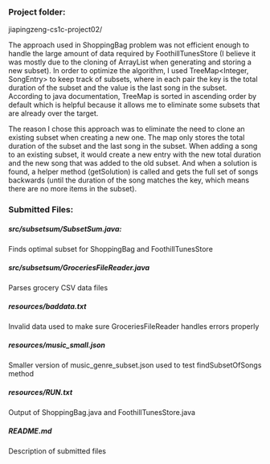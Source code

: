 ### Project folder:
jiapingzeng-cs1c-project02/

The approach used in ShoppingBag problem was not efficient enough to handle the large amount of data required by FoothillTunesStore (I believe it was mostly due to the cloning of ArrayList when generating and storing a new subset). In order to optimize the algorithm, I used TreeMap<Integer, SongEntry> to keep track of subsets, where in each pair the key is the total duration of the subset and the value is the last song in the subset. According to java documentation, TreeMap is sorted in ascending order by default which is helpful because it allows me to eliminate some subsets that are already over the target.

The reason I chose this approach was to eliminate the need to clone an existing subset when creating a new one. The map only stores the total duration of the subset and the last song in the subset. When adding a song to an existing subset, it would create a new entry with the new total duration and the new song that was added to the old subset. And when a solution is found, a helper method (getSolution) is called and gets the full set of songs backwards (until the duration of the song matches the key, which means there are no more items in the subset).

### Submitted Files:
##### src/subsetsum/SubsetSum.java: 
Finds optimal subset for ShoppingBag and FoothillTunesStore
##### src/subsetsum/GroceriesFileReader.java
Parses grocery CSV data files
##### resources/baddata.txt
Invalid data used to make sure GroceriesFileReader handles errors properly
##### resources/music_small.json
Smaller version of music_genre_subset.json used to test findSubsetOfSongs method
##### resources/RUN.txt
Output of ShoppingBag.java and FoothillTunesStore.java
##### README.md
Description of submitted files